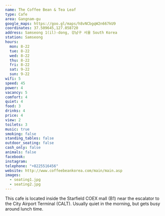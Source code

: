 ```yaml
---
name: The Coffee Bean & Tea Leaf
type: Cafe
area: Gangnam-gu
google_maps: https://goo.gl/maps/h8vNCbgqW2n667kU9
coordinates: 37.509645,127.058720
address: Samseong 1(il)-dong, 강남구 서울 South Korea
station: Samseong
hours:
  mon: 8-22
  tue: 8-22
  wed: 8-22
  thu: 8-22
  fri: 8-22
  sat: 9-22
  sun: 9-22
wifi: 5
speed: 45
power: 4
vacancy: 5
comfort: 4
quiet: 4
food: 3
drinks: 4
price: 4
view: 2
toilets: 3
music: true
smoking: false
standing_tables: false
outdoor_seating: false
cash_only: false
animals: false
facebook: 
instagram: 
telephone: "+8225516456"
website: http://www.coffeebeankorea.com/main/main.asp
images:
  - seating1.jpg
  - seating2.jpg
---
```


This cafe is located inside the Starfield COEX mall (B1) near the escalator to the City Airport Terminal (CALT). Usually quiet in the morning, but gets busy around lunch time.
